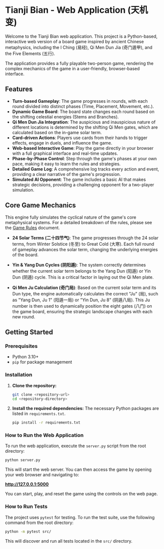 # Tianji Bian - Web Application (天机变)

Welcome to the Tianji Bian web application. This project is a Python-based, interactive web version of a board game inspired by ancient Chinese metaphysics, including the I Ching (易经), Qi Men Dun Jia (奇门遁甲), and the Five Elements (五行).

The application provides a fully playable two-person game, rendering the complex mechanics of the game in a user-friendly, browser-based interface.

## Features

- **Turn-based Gameplay**: The game progresses in rounds, with each round divided into distinct phases (Time, Placement, Movement, etc.).
- **Dynamic Game Board**: The board state changes each round based on the shifting celestial energies (Stems and Branches).
- **Qi Men Dun Jia Integration**: The auspicious and inauspicious nature of different locations is determined by the shifting Qi Men gates, which are calculated based on the in-game solar term.
- **Card-driven Actions**: Players use cards from their hands to trigger effects, engage in duels, and influence the game.
- **Web-based Interactive Game**: Play the game directly in your browser with a full graphical interface and real-time updates.
- **Phase-by-Phase Control**: Step through the game's phases at your own pace, making it easy to learn the rules and strategies.
- **Detailed Game Log**: A comprehensive log tracks every action and event, providing a clear narrative of the game's progression.
- **Simulated AI Opponent**: The game includes a basic AI that makes strategic decisions, providing a challenging opponent for a two-player simulation.

## Core Game Mechanics

This engine fully simulates the cyclical nature of the game's core metaphysical systems. For a detailed breakdown of the rules, please see the [Game Rules](./tianji-fix-data-and/game_rules.md) document.

-   **24 Solar Terms (二十四节气)**: The game progresses through the 24 solar terms, from Winter Solstice (冬至) to Great Cold (大寒). Each full round of gameplay advances the solar term, changing the underlying energies of the board.

-   **Yin & Yang Dun Cycles (阴阳遁)**: The system correctly determines whether the current solar term belongs to the Yang Dun (阳遁) or Yin Dun (阴遁) cycle. This is a critical factor in laying out the Qi Men plate.

-   **Qi Men Ju Calculation (奇门局)**: Based on the current solar term and its Dun type, the engine automatically calculates the correct "Ju" (局), such as "Yang Dun, Ju 1" (阳遁一局) or "Yin Dun, Ju 8" (阴遁八局). This Ju number is then used to dynamically position the eight gates (八门) on the game board, ensuring the strategic landscape changes with each new round.

## Getting Started

### Prerequisites

- Python 3.10+
- `pip` for package management

### Installation

1.  **Clone the repository:**
    ```bash
    git clone <repository-url>
    cd <repository-directory>
    ```

2.  **Install the required dependencies:**
    The necessary Python packages are listed in `requirements.txt`.
    ```bash
    pip install -r requirements.txt
    ```

### How to Run the Web Application

To run the web application, execute the `server.py` script from the root directory:

```bash
python server.py
```

This will start the web server. You can then access the game by opening your web browser and navigating to:

**http://127.0.0.1:5000**

You can start, play, and reset the game using the controls on the web page.

### How to Run Tests

The project uses `pytest` for testing. To run the test suite, use the following command from the root directory:

```bash
python -m pytest src/
```

This will discover and run all tests located in the `src/` directory.